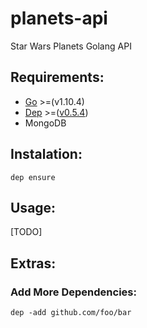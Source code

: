 # planets-api
Star Wars Planets Golang API


## Requirements:
    
- [Go](https://golang.org/) >=(v1.10.4)
- [Dep](https://golang.github.io/dep/) >=([v0.5.4](https://github.com/golang/dep/releases))
- MongoDB

## Instalation:
    
    dep ensure


## Usage:
[TODO]

## Extras:
### Add More Dependencies:
    dep -add github.com/foo/bar
